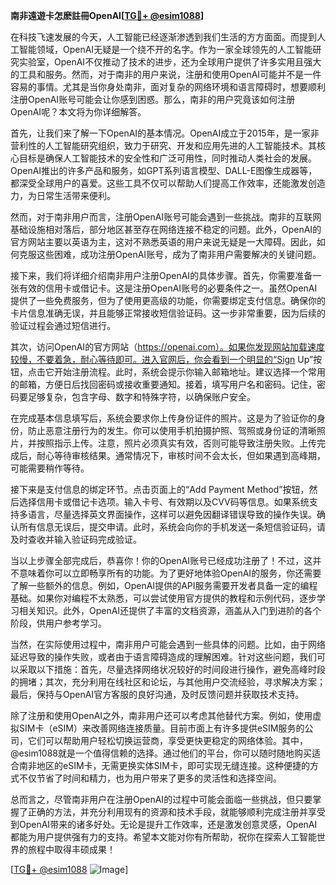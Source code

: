 **南非遠遊卡怎麽註冊OpenAI[[TG💪+ @esim1088](https://t.me/s/esim1088)]**

在科技飞速发展的今天，人工智能已经逐渐渗透到我们生活的方方面面。而提到人工智能领域，OpenAI无疑是一个绕不开的名字。作为一家全球领先的人工智能研究实验室，OpenAI不仅推动了技术的进步，还为全球用户提供了许多实用且强大的工具和服务。然而，对于南非的用户来说，注册和使用OpenAI可能并不是一件容易的事情。尤其是当你身处南非，面对复杂的网络环境和语言障碍时，想要顺利注册OpenAI账号可能会让你感到困惑。那么，南非的用户究竟该如何注册OpenAI呢？本文将为你详细解答。

首先，让我们来了解一下OpenAI的基本情况。OpenAI成立于2015年，是一家非营利性的人工智能研究组织，致力于研究、开发和应用先进的人工智能技术。其核心目标是确保人工智能技术的安全性和广泛可用性，同时推动人类社会的发展。OpenAI推出的许多产品和服务，如GPT系列语言模型、DALL-E图像生成器等，都深受全球用户的喜爱。这些工具不仅可以帮助人们提高工作效率，还能激发创造力，为日常生活带来便利。

然而，对于南非用户而言，注册OpenAI账号可能会遇到一些挑战。南非的互联网基础设施相对落后，部分地区甚至存在网络连接不稳定的问题。此外，OpenAI的官方网站主要以英语为主，这对不熟悉英语的用户来说无疑是一大障碍。因此，如何克服这些困难，成功注册OpenAI账号，成为了南非用户需要解决的关键问题。

接下来，我们将详细介绍南非用户注册OpenAI的具体步骤。首先，你需要准备一张有效的信用卡或借记卡。这是注册OpenAI账号的必要条件之一。虽然OpenAI提供了一些免费服务，但为了使用更高级的功能，你需要绑定支付信息。确保你的卡片信息准确无误，并且能够正常接收短信验证码。这一步非常重要，因为后续的验证过程会通过短信进行。

其次，访问OpenAI的官方网站（https://openai.com）。如果你发现网站加载速度较慢，不要着急，耐心等待即可。进入官网后，你会看到一个明显的“Sign Up”按钮，点击它开始注册流程。此时，系统会提示你输入邮箱地址。建议选择一个常用的邮箱，方便日后找回密码或接收重要通知。接着，填写用户名和密码。记住，密码要足够复杂，包含字母、数字和特殊字符，以确保账户安全。

在完成基本信息填写后，系统会要求你上传身份证件的照片。这是为了验证你的身份，防止恶意注册行为的发生。你可以使用手机拍摄护照、驾照或身份证的清晰照片，并按照指示上传。注意，照片必须真实有效，否则可能导致注册失败。上传完成后，耐心等待审核结果。通常情况下，审核时间不会太长，但如果遇到高峰期，可能需要稍作等待。

接下来是支付信息的绑定环节。点击页面上的“Add Payment Method”按钮，然后选择信用卡或借记卡选项。输入卡号、有效期以及CVV码等信息。如果系统支持多语言，尽量选择英文界面操作，这样可以避免因翻译错误导致的操作失误。确认所有信息无误后，提交申请。此时，系统会向你的手机发送一条短信验证码，请及时查收并输入验证码完成验证。

当以上步骤全部完成后，恭喜你！你的OpenAI账号已经成功注册了！不过，这并不意味着你可以立即畅享所有的功能。为了更好地体验OpenAI的服务，你还需要了解一些额外的信息。例如，OpenAI提供的API服务需要开发者具备一定的编程基础。如果你对编程不太熟悉，可以尝试使用官方提供的教程和示例代码，逐步学习相关知识。此外，OpenAI还提供了丰富的文档资源，涵盖从入门到进阶的各个阶段，供用户参考学习。

当然，在实际使用过程中，南非用户可能会遇到一些具体的问题。比如，由于网络延迟导致的操作失败，或者由于语言障碍造成的理解困难。针对这些问题，我们可以采取以下措施：首先，尽量选择网络状况较好的时间段进行操作，避免高峰时段的拥堵；其次，充分利用在线社区和论坛，与其他用户交流经验，寻求解决方案；最后，保持与OpenAI官方客服的良好沟通，及时反馈问题并获取技术支持。

除了注册和使用OpenAI之外，南非用户还可以考虑其他替代方案。例如，使用虚拟SIM卡（eSIM）来改善网络连接质量。目前市面上有许多提供eSIM服务的公司，它们可以帮助用户轻松切换运营商，享受更快更稳定的网络体验。其中，@esim1088就是一个值得信赖的选择。通过他们的平台，你可以随时随地购买适合南非地区的eSIM卡，无需更换实体SIM卡，即可实现无缝连接。这种便捷的方式不仅节省了时间和精力，也为用户带来了更多的灵活性和选择空间。

总而言之，尽管南非用户在注册OpenAI的过程中可能会面临一些挑战，但只要掌握了正确的方法，并充分利用现有的资源和技术手段，就能够顺利完成注册并享受到OpenAI带来的诸多好处。无论是提升工作效率，还是激发创意灵感，OpenAI都能为用户提供强有力的支持。希望本文能对你有所帮助，祝你在探索人工智能世界的旅程中取得丰硕成果！

[[TG💪+ @esim1088](https://t.me/s/esim1088) ![Image](https://i.postimg.cc/4NQfJmqS/Snipaste-2025-05-13-00-14-12.png)]